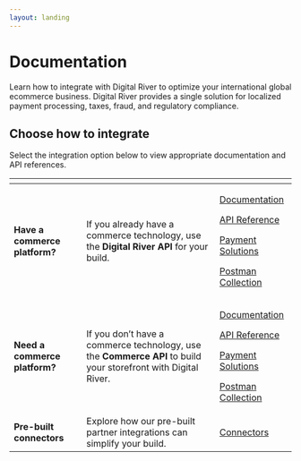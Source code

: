 ```yaml
---
layout: landing
---
```


# Documentation

Learn how to integrate with Digital River to optimize your international global ecommerce business. Digital River provides a single solution for localized payment processing, taxes, fraud, and regulatory compliance.

## Choose how to integrate

Select the integration option below to view appropriate documentation and API references.

<table data-view="cards"><thead><tr><th></th><th></th><th></th></tr></thead><tbody><tr><td><strong>Have a commerce platform?</strong></td><td>If you already have a commerce technology, use the <strong>Digital River API</strong> for your build.</td><td><p><a href="https://docs.digitalriver.com/digital-river-api/">Documentation</a></p><p><a href="https://www.digitalriver.com/docs/digital-river-api-reference/">API Reference</a></p><p><a href="https://docs.digitalriver.com/digital-river-api/payments/payment-integrations-1">Payment Solutions</a></p><p><a href="https://github.com/DigitalRiver/api-sandbox#digital-river-api-postman-collection">Postman Collection</a></p></td></tr><tr><td><strong>Need a commerce platform?</strong></td><td>If you don’t have a commerce technology, use the <strong>Commerce API</strong> to build your storefront with Digital River.</td><td><p><a href="https://docs.digitalriver.com/commerce-api">Documentation</a></p><p><a href="https://www.digitalriver.com/docs/commerce-api-reference/">API Reference</a></p><p><a href="https://docs.digitalriver.com/digital-river-api/payments/payment-integrations-1">Payment Solutions</a></p><p><a href="https://github.com/DigitalRiver/api-sandbox#digital-river-api-postman-collection">Postman Collection</a></p></td></tr><tr><td><strong>Pre-built connectors</strong></td><td>Explore how our pre-built partner integrations can simplify your build.</td><td><a href="https://docs.digitalriver.com/partner-integrations/">Connectors</a></td></tr></tbody></table>
